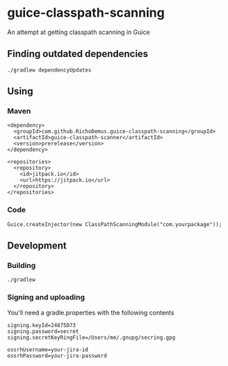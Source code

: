 # guice-classpath-scanning
An attempt at getting classpath scanning in Guice

## Finding outdated dependencies
    ./gradlew dependencyUpdates

## Using
### Maven
    <dependency>
      <groupId>com.github.RichoDemus.guice-classpath-scanning</groupId>
      <artifactId>guice-classpath-scanner</artifactId>
      <version>prerelease</version>
    </dependency>
    
    <repositories>
      <repository>
        <id>jitpack.io</id>
        <url>https://jitpack.io</url>
      </repository>
    </repositories>
    
### Code
    Guice.createInjector(new ClassPathScanningModule("com.yourpackage"));
    
## Development

### Building
    ./gradlew
    
### Signing and uploading
You'll need a gradle.properties with the following contents
```
signing.keyId=24875D73
signing.password=secret
signing.secretKeyRingFile=/Users/me/.gnupg/secring.gpg

ossrhUsername=your-jira-id
ossrhPassword=your-jira-password
```
